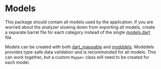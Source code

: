 
# Models

This package should contain all models used by the application. If you are worried about
the analyzer slowing down from exporting all models, create a separate barrel file
for each category instead of the single [models.dart](./lib/models.dart) file.

Models can be created with both [dart_mappable](https://pub.dev/packages/dart_mappable)
and [modddels](https://pub.dev/packages/modddels). Modddels provides type-safe data
validation and is recommended for all models. This can work together, but a custom
`Mapper` class will need to be created for each model.
